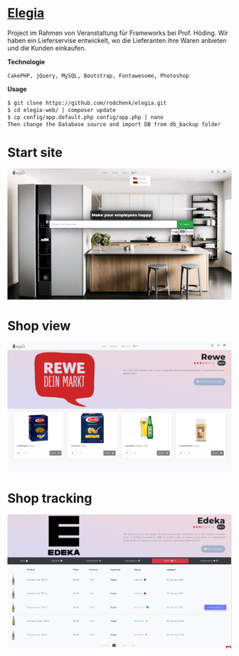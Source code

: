# [Elegia](https://rodchenk.github.io/elegia/)
Project im Rahmen von Veranstaltung für Frameworks bei Prof. Höding. Wir haben ein Lieferservise entwickelt, wo die Lieferanten ihre Waren anbieten und die Kunden einkaufen.

**Technologie**

    CakePHP, jQuery, MySQL, Bootstrap, Fontawesome, Photoshop
    
**Usage**

    $ git clone https://github.com/rodchenk/elegia.git
    $ cd elegia-web/ | composer update
    $ cp config/app.default.php config/app.php | nano
    Then change the Database source and import DB from db_backup folder
 
# Start site
![Alt text](https://github.com/rodchenk/elegia/blob/master/tmp/screen/elegia_screen0.PNG?raw=true "Start")
# Shop view
![Alt text](https://github.com/rodchenk/elegia/blob/master/tmp/screen/elegia_screen1.PNG?raw=true "Shop")
# Shop tracking
![Alt text](https://github.com/rodchenk/elegia/blob/master/tmp/screen/elegia_screen2.PNG?raw=true "Shop")
